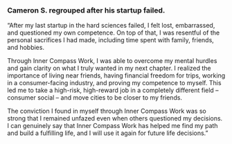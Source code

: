 ### **Cameron S. regrouped after his startup failed.**

“After my last startup in the hard sciences failed, I felt lost, embarrassed, and questioned my own competence. On top of that, I was resentful of the personal sacrifices I had made, including time spent with family, friends, and hobbies.

Through Inner Compass Work, I was able to overcome my mental hurdles and gain clarity on what I truly wanted in my next chapter. I realized the importance of living near friends, having financial freedom for trips, working in a consumer-facing industry, and proving my competence to myself. This led me to take a high-risk, high-reward job in a completely different field – consumer social – and move cities to be closer to my friends.

The conviction I found in myself through Inner Compass Work was so strong that I remained unfazed even when others questioned my decisions. I can genuinely say that Inner Compass Work has helped me find my path and build a fulfilling life, and I will use it again for future life decisions.”
